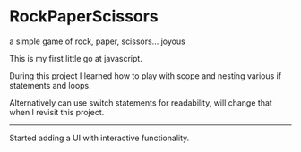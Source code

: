 # RockPaperScissors
a simple game of rock, paper, scissors... joyous

This is my first little go at javascript.

During this project I learned how to play with scope and nesting various if statements and loops. 

Alternatively can use switch statements for readability, will change that when I revisit this project.

-----------------------------------------------------------------------------------------------------

Started adding a UI with interactive functionality.